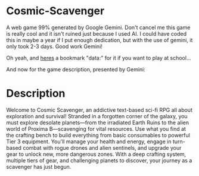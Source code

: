 # Cosmic-Scavenger
A web game 99% generated by Google Gemini. 
Don't cancel me this game is really cool and it isn't ruined just because I used AI. I could have coded this in maybe a year if I put enough dedication, but with the use of gemini, it only took 2-3 days. Good work Gemini!

Oh yeah, and [heres](https://raw.githubusercontent.com/Darkloyd256/Cosmic-Scavenger/main/bookmark-loader.txt) a bookmark "data:" for it if you want to play at school...

And now for the game description, presented by Gemini:

# Description
Welcome to Cosmic Scavenger, an addictive text-based sci-fi RPG all about exploration and survival! Stranded in a forgotten corner of the galaxy, you must explore desolate planets—from the irradiated Earth Ruins to the alien world of Proxima B—scavenging for vital resources. Use what you find at the crafting bench to build everything from basic consumables to powerful Tier 3 equipment. You'll manage your health and energy, engage in turn-based combat with rogue drones and alien sentinels, and upgrade your gear to unlock new, more dangerous zones. With a deep crafting system, multiple tiers of gear, and challenging planets to discover, your journey as a scavenger has just begun.
